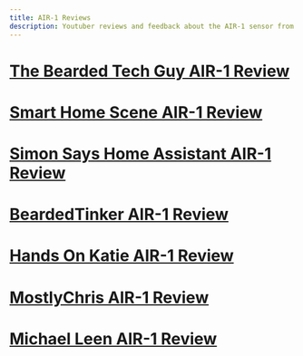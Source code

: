 ```yaml
---
title: AIR-1 Reviews
description: Youtuber reviews and feedback about the AIR-1 sensor from Apollo Automation.
---
```


# [The Bearded Tech Guy AIR-1 Review](https://youtu.be/k0SDJ6_SBqk?si=3uLfXC3GUDaYJNEs)

# [Smart Home Scene AIR-1 Review](https://smarthomescene.com/reviews/apollo-air-1-review-complete-air-quality-monitoring-for-home-assistant/)

# [Simon Says Home Assistant AIR-1 Review](https://youtu.be/WCaYAvYPgqc?si=Uo4qQtRia7ZoaBYc)

# [BeardedTinker AIR-1 Review](https://youtu.be/3JjV3oo3FMU?si=RZueY1j6gHUSi8OC)

# [Hands On Katie AIR-1 Review](https://www.youtube.com/watch?v=dQhwOuFlFWo)

# [MostlyChris AIR-1 Review](https://youtu.be/1-lTbOyfvVI?si=NfIgSMSN-f6aNeah)

# [Michael Leen AIR-1 Review](https://youtu.be/zdvcg1i6fGU?si=4wqaDjEBiA5qfH8q)